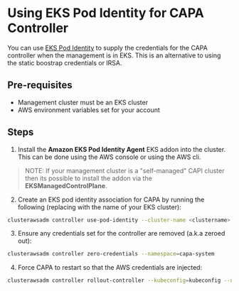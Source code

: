 # Using EKS Pod Identity for CAPA Controller

You can use [EKS Pod Identity](https://docs.aws.amazon.com/eks/latest/userguide/pod-identities.html) to supply the credentials for the CAPA controller when the management is in EKS. This is an alternative to using the static boostrap credentials or IRSA.

## Pre-requisites

- Management cluster must be an EKS cluster
- AWS environment variables set for your account

## Steps

1. Install the **Amazon EKS Pod Identity Agent** EKS addon into the cluster. This can be done using the AWS console or using the AWS cli. 

> NOTE: If your management cluster is a "self-managed" CAPI cluster then its possible to install the addon via the **EKSManagedControlPlane**.

2. Create an EKS pod identity association for CAPA by running the following (replacing **<clustername>** with the name of your EKS cluster):

```bash
clusterawsadm controller use-pod-identity --cluster-name <clustername>
```

3. Ensure any credentials set for the controller are removed (a.k.a zeroed out):

```bash
clusterawsadm controller zero-credentials --namespace=capa-system
```

4. Force CAPA to restart so that the AWS credentials are injected:

```bash
clusterawsadm controller rollout-controller --kubeconfig=kubeconfig --namespace=capa-system
```